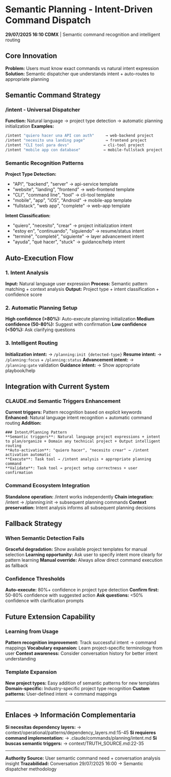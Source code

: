 # Semantic Planning - Intent-Driven Command Dispatch

**29/07/2025 16:10 CDMX** | Semantic command recognition and intelligent routing

## Core Innovation

**Problem:** Users must know exact commands vs natural intent expression
**Solution:** Semantic dispatcher que understands intent + auto-routes to appropriate planning

## Semantic Command Strategy

### /intent - Universal Dispatcher
**Function:** Natural language → project type detection → automatic planning initialization
**Examples:**
```bash
/intent "quiero hacer una API con auth"     → web-backend project
/intent "necesito una landing page"         → frontend project  
/intent "CLI tool para devs"               → cli-tool project
/intent "mobile app con database"          → mobile-fullstack project
```

### Semantic Recognition Patterns
**Project Type Detection:**
- "API", "backend", "server" → api-service template
- "website", "landing", "frontend" → web-frontend template
- "CLI", "command line", "tool" → cli-tool template
- "mobile", "app", "iOS", "Android" → mobile-app template
- "fullstack", "web app", "complete" → web-app template

**Intent Classification:**
- "quiero", "necesito", "crear" → project initialization intent
- "estoy en", "continuando", "siguiendo" → resume/status intent
- "terminé", "completé", "siguiente" → layer advancement intent
- "ayuda", "qué hacer", "stuck" → guidance/help intent

## Auto-Execution Flow

### 1. Intent Analysis
**Input:** Natural language user expression
**Process:** Semantic pattern matching + context analysis
**Output:** Project type + intent classification + confidence score

### 2. Automatic Planning Setup
**High confidence (>80%):** Auto-execute planning initialization
**Medium confidence (50-80%):** Suggest with confirmation
**Low confidence (<50%):** Ask clarifying questions

### 3. Intelligent Routing
**Initialization intent:** → `/planning:init {detected-type}`
**Resume intent:** → `/planning:focus` + `/planning:status`
**Advancement intent:** → `/planning:gate` validation
**Guidance intent:** → Show appropriate playbook/help

## Integration with Current System

### CLAUDE.md Semantic Triggers Enhancement
**Current triggers:** Pattern recognition based on explicit keywords
**Enhanced:** Natural language intent recognition + automatic command routing
**Addition:** 
```
### Intent/Planning Pattern
**Semantic triggers**: Natural language project expressions + intent to plan/organize + Domain any technical project + Output intelligent routing
**Auto-activation**: "quiero hacer", "necesito crear" → /intent activation automatic
**Execute**: Task tool → /intent analysis + appropriate planning command
**Validate**: Task tool → project setup correctness + user confirmation
```

### Command Ecosystem Integration
**Standalone operation:** /intent works independently
**Chain integration:** /intent → /planning:init → subsequent planning commands
**Context preservation:** Intent analysis informs all subsequent planning decisions

## Fallback Strategy

### When Semantic Detection Fails
**Graceful degradation:** Show available project templates for manual selection
**Learning opportunity:** Ask user to specify intent more clearly for pattern learning
**Manual override:** Always allow direct command execution as fallback

### Confidence Thresholds
**Auto-execute:** 80%+ confidence in project type detection
**Confirm first:** 50-80% confidence with suggested action
**Ask questions:** <50% confidence with clarification prompts

## Future Extension Capability

### Learning from Usage
**Pattern recognition improvement:** Track successful intent → command mappings
**Vocabulary expansion:** Learn project-specific terminology from user
**Context awareness:** Consider conversation history for better intent understanding

### Template Expansion
**New project types:** Easy addition of semantic patterns for new templates
**Domain-specific:** Industry-specific project type recognition
**Custom patterns:** User-defined intent → command mappings

---
## Enlaces → Información Complementaria
**Si necesitas dependency layers:** → context/operational/patterns/dependency_layers.md:15-45
**Si requieres command implementation:** → .claude/commands/planning/intent.md
**Si buscas semantic triggers:** → context/TRUTH_SOURCE.md:22-35

---
**Authority Source:** User semantic command need + conversation analysis insight
**Trazabilidad:** Conversation 29/07/2025 16:00 → Semantic dispatcher methodology
